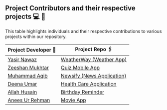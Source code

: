 ## Project Contributors and their respective projects 💻 👦

This table highlights individuals and their respective contributions to various projects within our repository.

| Project Developer 🙎                                  | Project Repo 🖇️                                                       |
| ----------------------------------------------------- | --------------------------------------------------------------------- |
| [Yasir Nawaz](https://github.com/yasir2002/)          | [WeatherWay (Weather App)](https://github.com/yasir2002/WeatherWay) |
| [Zeeshan Mukhtar](https://github.com/ZeeshanMukhtar1) | [Quiz Mobile App](./React%20Native/Quiz-Mobile-App/)                  |
| [Muhammad Aqib](https://github.com/AqibMalik435)      | [Newsify (News Application)](./React%20Native/Newsify-Aqib/)          |
| [Deena Umar](https://github.com/deenaumar)            | [Health Care Application](./React%20Native/Health%20care/)            |
| [Allah Husain](https://github.com/hussainmehsud)      | [Birthday Reminder](./React%20Native/Birthday-Reminder/)              |
| [Anees Ur Rehman](https://github.com/AneesKhanTareen) | [Movie App](./React%20Native/Movie-App-React-Native/)                 |
